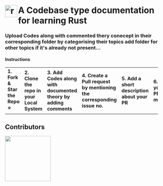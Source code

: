 
<h1><img src="https://github.com/SjxSubham/Rust/assets/142329838/c276b246-c373-42d2-95b0-05abee48b33b" align= "left" alt="rust" width="40" height="40" href=""/> A Codebase type documentation for learning Rust </h1>

### Upload Codes along with commented thery conecept in their corresponding folder by categorising their topics add folder for other topics if it's already not present...


#### Instructions
<table>
<tc>
<td><B>
1. Fork & Star the Repo ⭐
  
  </td></B><td><b>
2.  Clone the repo in your Local System</b></td><td><b>
3.  Add Codes along with documented theory by adding comments</b></td><td><b>
4.  Create a Pull request by mentioning the corresponding issue no.</b></td><td><b>
5.  Add a short description about your PR</b></td><td><b>
6.  Get your PR merged</b>
</td>
</tc>

</table>
<h2 align="left"  > Contributors </h2>
<img src="https://contrib.rocks/image?repo=SjxSubham/Hacktoberfest-Rust&cacheBuster=9876" href="https://github.com/SjxSubham/Hacktoberfest-Rust/graphs/contributors" height=150 width=150 />
